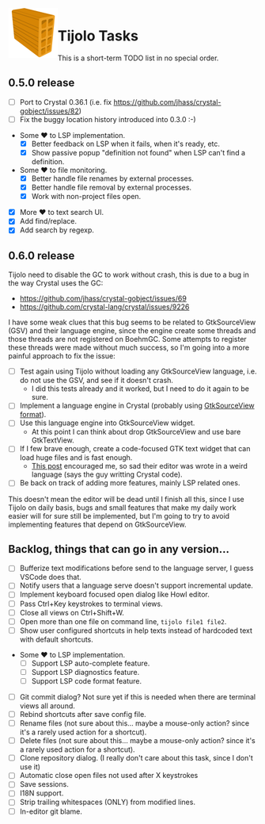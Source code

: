 <img align="left" src="./icons/tijolo.svg" width="100" height="100" />

# Tijolo Tasks

This is a short-term TODO list in no special order.

## 0.5.0 release

- [ ] Port to Crystal 0.36.1 (i.e. fix https://github.com/jhass/crystal-gobject/issues/82)
- [ ] Fix the buggy location history introduced into 0.3.0 :-)
- Some ♥️ to LSP implementation.
  - [x] Better feedback on LSP when it fails, when it's ready, etc.
  - [x] Show passive popup "definition not found" when LSP can't find a definition.
- Some ♥️ to file monitoring.
  - [x] Better handle file renames by external processes.
  - [x] Better handle file removal by external processes.
  - [x] Work with non-project files open.
- [x] More ♥️ to text search UI.
- [x] Add find/replace.
- [x] Add search by regexp.

## 0.6.0 release

Tijolo need to disable the GC to work without crash, this is due to a bug in the way Crystal uses the GC:

- https://github.com/jhass/crystal-gobject/issues/69
- https://github.com/crystal-lang/crystal/issues/9226

I have some weak clues that this bug seems to be related to GtkSourceView (GSV) and their language engine, since the engine
create some threads and those threads are not registered on BoehmGC. Some attempts to register these threads were made
without much success, so I'm going into a more painful approach to fix the issue:

- [ ] Test again using Tijolo without loading any GtkSourceView language, i.e. do not use the GSV, and see if it doesn't crash.
  - I did this tests already and it worked, but I need to do it again to be sure.
- [ ] Implement a language engine in Crystal (probably using [GtkSourceView format](https://developer.gnome.org/gtksourceview/stable/lang-reference.html)).
- [ ] Use this language engine into GtkSourceView widget.
  - At this point I can think about drop GtkSourceView and use bare GtkTextView.
- [ ] If I few brave enough, create a code-focused GTK text widget that can load huge files and is fast enough.
  - [This post](https://howl.io/blog/2016/05/26/introducing-aullar.html) encouraged me, so sad their editor was wrote in a
    weird language (says the guy writting Crystal code).
- [ ] Be back on track of adding more features, mainly LSP related ones.

This doesn't mean the editor will be dead until I finish all this, since I use Tijolo on daily basis, bugs and small features
that make my daily work easier will for sure still be implemented, but I'm going to try to avoid implementing features that
depend on GtkSourceView.

## Backlog, things that can go in any version...

- [ ] Bufferize text modifications before send to the language server, I guess VSCode does that.
- [ ] Notify users that a language serve doesn't support incremental update.
- [ ] Implement keyboard focused open dialog like Howl editor.
- [ ] Pass Ctrl+Key keystrokes to terminal views.
- [ ] Close all views on Ctrl+Shift+W.
- [ ] Open more than one file on command line, `tijolo file1 file2`.
- [ ] Show user configured shortcuts in help texts instead of hardcoded text with default shortcuts.
- Some ♥️ to LSP implementation.
  - [ ] Support LSP auto-complete feature.
  - [ ] Support LSP diagnostics feature.
  - [ ] Support LSP code format feature.
- [ ] Git commit dialog? Not sure yet if this is needed when there are terminal views all around.
- [ ] Rebind shortcuts after save config file.
- [ ] Rename files (not sure about this... maybe a mouse-only action? since it's a rarely used action for a shortcut).
- [ ] Delete files (not sure about this... maybe a mouse-only action? since it's a rarely used action for a shortcut).
- [ ] Clone repository dialog. (I really don't care about this task, since I don't use it)
- [ ] Automatic close open files not used after X keystrokes
- [ ] Save sessions.
- [ ] I18N support.
- [ ] Strip trailing whitespaces (ONLY) from modified lines.
- [ ] In-editor git blame.
